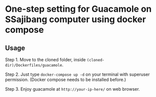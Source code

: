 # One-step setting for Guacamole on SSajibang computer using docker compose

## Usage

Step 1. Move to the cloned folder, inside `(cloned-dir)/Dockerfiles/guacamole`.

Step 2. Just type `docker-compose up -d` on your terminal with superuser permission. 
(Docker compose needs to be installed before.)

Step 3. Enjoy guacamole at `http://your-ip-here/` on web browser.
